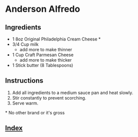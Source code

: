 # Anderson Alfredo

## Ingredients

- 1 8oz Original Philadelphia Cream Cheese \*
- 3/4 Cup milk
  - add more to make thinner
- 1 Cup Craft Parmesan Cheese
  - add more to make thicker
- 1 Stick butter (8 Tablespoons)

## Instructions

1. Add all ingredients to a medium sauce pan and heat slowly.
2. Stir constantly to prevent scorching.
3. Serve warm.

\* No other brand or it's gross

## [Index](../Index.html)
